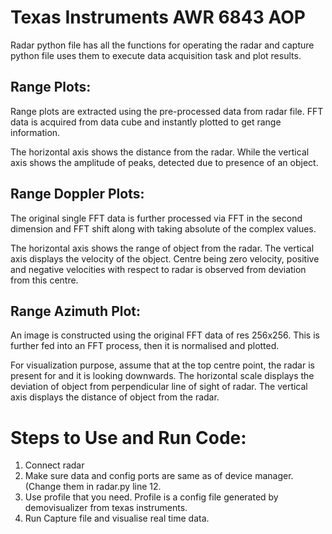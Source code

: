 # Texas Instruments AWR 6843 AOP
 
Radar python file has all the functions for operating the radar and capture python file uses them to execute data acquisition task and plot results.



## Range Plots:

Range plots are extracted using the pre-processed data from radar file.  FFT data is acquired from data cube and instantly plotted to get range information.

The horizontal axis shows the distance from the radar. While the vertical axis shows the amplitude of peaks, detected due to presence of an object. 



## Range Doppler Plots:

The original single FFT data is further processed via FFT in the second dimension and FFT shift along with taking absolute of the complex values. 

The horizontal axis shows the range of object from the radar. The vertical axis displays the velocity of the object. Centre being zero velocity, positive and negative velocities with respect to radar is observed from deviation from this centre. 

 
 
## Range Azimuth Plot:

An image is constructed using the original FFT data of res 256x256. This is further fed into an FFT process, then it is normalised and plotted. 

For visualization purpose, assume that at the top centre point, the radar is present for and it is looking downwards. The horizontal scale displays the deviation of object from perpendicular line of sight of radar. The vertical axis displays the distance of object from the radar. 
 

# Steps to Use and Run Code:

1. Connect radar
2. Make sure data and config ports are same as of device manager. (Change them in radar.py line 12.
3. Use profile that you need. Profile is a config file generated by demovisualizer from texas instruments. 
4. Run Capture file and visualise real time data. 
